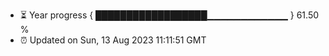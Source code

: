 - ⏳ Year progress { ██████████████████▁▁▁▁▁▁▁▁▁▁▁▁ } 61.50 %
- ⏰ Updated on Sun, 13 Aug 2023 11:11:51 GMT

